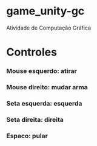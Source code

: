 # game_unity-gc
Atividade de Computação Gráfica

# Controles

### Mouse esquerdo: atirar
### Mouse direito: mudar arma
### Seta esquerda: esquerda
### Seta direita: direita
### Espaco: pular
